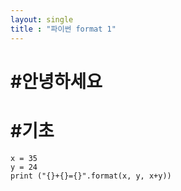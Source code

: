 ```yaml
---
layout: single
title : "파이썬 format 1"
---
```


# #안녕하세요

# #기초
~~~
x = 35 
y = 24 
print ("{}+{}={}".format(x, y, x+y))
